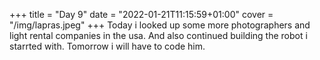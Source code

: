 +++
title = "Day 9"
date = "2022-01-21T11:15:59+01:00"
cover = "/img/lapras.jpeg"
+++
Today i looked up some more photographers and light rental companies in the usa. And also continued building the robot i starrted with. Tomorrow i will
have to code him.